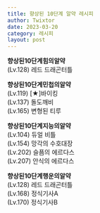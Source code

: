 ```yaml
---
title: 향상된 10단계 알약 레시피
author: Twixtor
date: 2023-03-20
category: 레시피
layout: post
---
```


<b>향상된10단계힘의알약</b>  
(Lv.128) 레드 드래곤터틀  

<b>향상된10단계민첩의알약</b>  
(Lv.119) [★]바이킹  
(Lv.137) 돌도깨비  
(Lv.165) 변형된 티루  

<b>향상된10단계지능의알약</b>  
(Lv.104) 듀얼 비틀  
(Lv.154) 망각의 수호대장  
(Lv.202) 슬픔의 에르다스  
(Lv.207) 안식의 에르다스  

<b>향상된10단계행운의알약</b>  
(Lv.128) 레드 드래곤터틀  
(Lv.168) 정식기사A  
(Lv.170) 정식기사B  